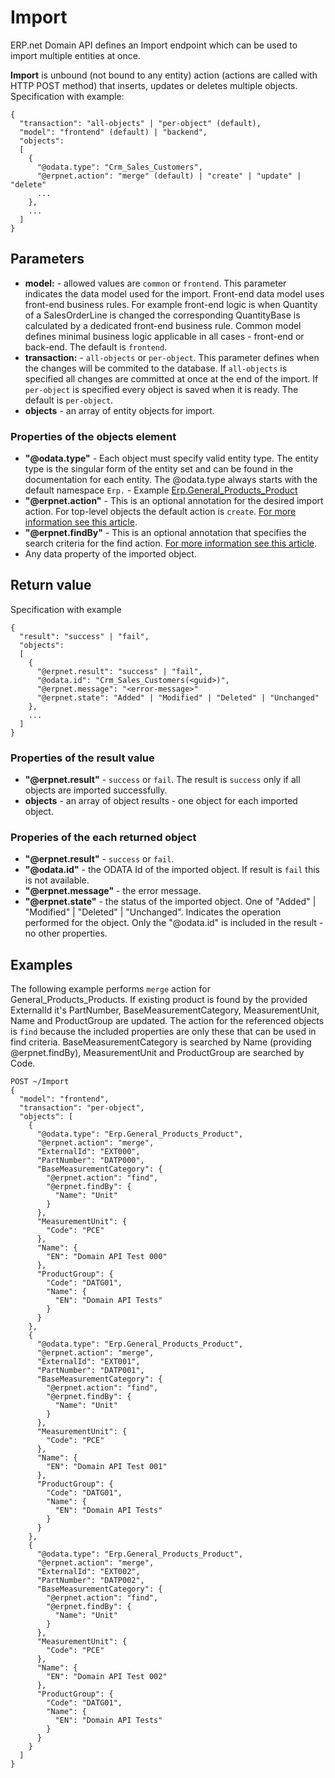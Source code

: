 # Import

ERP.net Domain API defines an Import endpoint which can be used to import multiple entities at once.

**Import** is unbound (not bound to any entity) action (actions are called with HTTP POST method) that inserts, updates or deletes multiple objects.
Specification with example:
```
{
  "transaction": "all-objects" | "per-object" (default),
  "model": "frontend" (default) | "backend",
  "objects":
  [
    {
      "@odata.type": "Crm_Sales_Customers",
      "@erpnet.action": "merge" (default) | "create" | "update" | "delete"
      ...
    },
    ...
  ]
}
```

## Parameters
- **model:** - allowed values are `common` or `frontend`. This parameter indicates the data model used for the import. Front-end data model uses front-end business rules. For example front-end logic is when Quantity of a SalesOrderLine is changed the corresponding QuantityBase is calculated by a dedicated front-end business rule. Common model defines minimal business logic applicable in all cases - front-end or back-end. The default is `frontend`.
- **transaction:** - `all-objects` or `per-object`. This parameter defines when the changes will be commited to the database. If `all-objects` is specified all changes are committed at once at the end of the import. If `per-object` is specified every object is saved when it is ready. The default is `per-object`.
- **objects** - an array of entity objects for import.

### Properties of the objects element
- **"@odata.type"** - Each object must specify valid entity type. The entity type is the singular form of the entity set and can be found in the documentation for each entity. The @odata.type always starts with the default namespace `Erp.` - Example [Erp.General_Products_Product](https://docs.erp.net/model/entities/General.Products.Products.html)
- **"@erpnet.action"** - This is an optional annotation for the desired import action. For top-level objects the default action is `create`. [For more information see this article](erpnet-annotation.md).
- **"@erpnet.findBy"** - This is an optional annotation that specifies the search criteria for the find action. [For more information see this article](erpnet-annotation.md).
- Any data property of the imported object.


## Return value
Specification with example
```
{
  "result": "success" | "fail", 
  "objects":
  [
    {
      "@erpnet.result": "success" | "fail",
      "@odata.id": "Crm_Sales_Customers(<guid>)",      
      "@erpnet.message": "<error-message>"
      "@erpnet.state": "Added" | "Modified" | "Deleted" | "Unchanged"
    },
    ...
  ]
}
```

### Properties of the result value
- **"@erpnet.result"** - `success` or `fail`. The result is `success` only if all objects are imported successfully.
- **objects** - an array of object results - one object for each imported object.

### Properies of the each returned object
- **"@erpnet.result"** - `success` or `fail`.
- **"@odata.id"** - the ODATA Id of the imported object. If result is `fail` this is not available.
- **"@erpnet.message"** - the error message.
- **"@erpnet.state"** -  the status of the imported object. One of "Added" | "Modified" | "Deleted" | "Unchanged". Indicates the operation performed for the object.
Only the "@odata.id" is included in the result - no other properties.

## Examples

The following example performs `merge` action for General_Products_Products. 
If existing product is found by the provided ExternalId it's PartNumber, BaseMeasurementCategory, MeasurementUnit, Name and ProductGroup are updated.
The action for the referenced objects is `find` because the included properties are only these that can be used in find criteria. BaseMeasurementCategory is searched by Name (providing @erpnet.findBy), MeasurementUnit and ProductGroup are searched by Code.
```
POST ~/Import
{
  "model": "frontend",
  "transaction": "per-object",
  "objects": [
    {
      "@odata.type": "Erp.General_Products_Product",
      "@erpnet.action": "merge",
      "ExternalId": "EXT000",
      "PartNumber": "DATP000",
      "BaseMeasurementCategory": {
        "@erpnet.action": "find",
        "@erpnet.findBy": {
          "Name": "Unit"
        }
      },
      "MeasurementUnit": {
        "Code": "PCE"
      },
      "Name": {
        "EN": "Domain API Test 000"
      },
      "ProductGroup": {
        "Code": "DATG01",
        "Name": {
          "EN": "Domain API Tests"
        }
      }
    },
    {
      "@odata.type": "Erp.General_Products_Product",
      "@erpnet.action": "merge",
      "ExternalId": "EXT001",
      "PartNumber": "DATP001",
      "BaseMeasurementCategory": {
        "@erpnet.action": "find",
        "@erpnet.findBy": {
          "Name": "Unit"
        }
      },
      "MeasurementUnit": {
        "Code": "PCE"
      },
      "Name": {
        "EN": "Domain API Test 001"
      },
      "ProductGroup": {
        "Code": "DATG01",
        "Name": {
          "EN": "Domain API Tests"
        }
      }
    },
    {
      "@odata.type": "Erp.General_Products_Product",
      "@erpnet.action": "merge",
      "ExternalId": "EXT002",
      "PartNumber": "DATP002",
      "BaseMeasurementCategory": {
        "@erpnet.action": "find",
        "@erpnet.findBy": {
          "Name": "Unit"
        }
      },
      "MeasurementUnit": {
        "Code": "PCE"
      },
      "Name": {
        "EN": "Domain API Test 002"
      },
      "ProductGroup": {
        "Code": "DATG01",
        "Name": {
          "EN": "Domain API Tests"
        }
      }
    }
  ]
}
```


